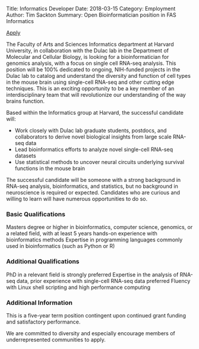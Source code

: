 Title: Informatics Developer 
Date: 2018-03-15
Category: Employment
Author: Tim Sackton
Summary: Open Bioinformatician position in FAS Informatics

[Apply](https://jobs.brassring.com/1033/asp/tg/cim_jobdetail.asp?partnerID=25240&siteID=5341&AReq=44963BR)

The Faculty of Arts and Sciences Informatics department at Harvard University, in collaboration with the Dulac lab in the Department of Molecular and Cellular Biology, is looking for a bioinformatician for genomics analysis, with a focus on single cell RNA-seq analysis. This position will be 100% dedicated to ongoing, NIH-funded projects in the Dulac lab to catalog and understand the diversity and function of cell types in the mouse brain using single-cell RNA-seq and other cutting edge techniques. This is an exciting opportunity to be a key member of an interdisciplinary team that will revolutionize our understanding of the way brains function.
 
Based within the Informatics group at Harvard, the successful candidate will:
 
* Work closely with Dulac lab graduate students, postdocs, and collaborators to derive novel biological insights from large scale RNA-seq data
* Lead bioinformatics efforts to analyze novel single-cell RNA-seq datasets
* Use statistical methods to uncover neural circuits underlying survival functions in the mouse brain
 
The successful candidate will be someone with a strong background in RNA-seq analysis, bioinformatics, and statistics, but no background in neuroscience is required or expected. Candidates who are curious and willing to learn will have numerous opportunities to do so.
 
### Basic Qualifications
Masters degree or higher in bioinformatics, computer science, genomics, or a related field, with at least 5 years hands-on experience with bioinformatics methods
Expertise in programming languages commonly used in bioinformatics (such as Python or R)

### Additional Qualifications
PhD in a relevant field is strongly preferred
Expertise in the analysis of RNA-seq data, prior experience with single-cell RNA-seq data preferred
Fluency with Linux shell scripting and high performance computing

### Additional Information
This is a five-year term position contingent upon continued grant funding and satisfactory performance.

We are committed to diversity and especially encourage members of underrepresented communities to apply.
